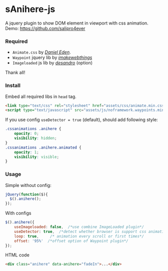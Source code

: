# sAnihere-js
A jquery plugin to show DOM element in viewport with css animation.  
Demo: https://github.com/salipro4ever

### Required
* `Animate.css` by *[Daniel Eden](http://daneden.github.io/animate.css/)*.
* `Waypoint` jquery lib by *[imakewebthings](http://imakewebthings.com/waypoints/)*
* `Imageloaded` js lib by *[desandro](http://desandro.github.io/imagesloaded/)* (option)

Thank all!
### Install
Embed all required libs in `head` tag.
```html
<link type="text/css" rel="stylesheet" href="assets/css/animate.min.css" />
<script type="text/javascript" src="assets/js/noframework.waypoints.min.js"></script>
```

If you use config `useDetector = true` (default), should add following style:
```css
.cssanimations .anihere {
    opacity: 0;
    visibility: hidden;   
}
.cssanimations .anihere.animated {
    opacity: 1;
    visibility: visible;    
}
```

### Usage
Simple without config:
```js
jQuery(function($){
  $().anihere();
});
```
With configs
```javascript
$().anihere({
    useImageloaded: false,  /*use combine ImageLoaded plugin*/
    useDetector: true,  /*detect whether browser is support css animation or not*/
    loop: true,     /* animation every scroll or first times*/
    offset: '95%'  /*offset option of Waypoint plugin*/
});
```
HTML code
```html
<div class="anihere" data-anihere="fadeIn">...</div>
```
